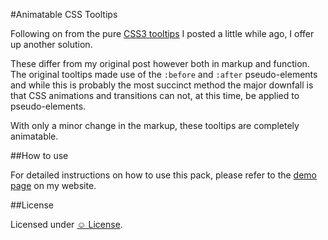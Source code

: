 #Animatable CSS Tooltips

Following on from the pure <a href="https://github.com/AdamWhitcroft/CSS3.Tooltips">CSS3 tooltips</a> I posted a little while ago, I offer up another solution.

These differ from my original post however both in markup and function. The original tooltips made use of the <code>:before</code> and <code>:after</code> pseudo-elements and while this is probably the most succinct method the major downfall is that CSS animations and transitions can not, at this time, be applied to pseudo-elements.

With only a minor change in the markup, these tooltips are completely animatable.

##How to use

For detailed instructions on how to use this pack, please refer to the <a href="http://adamwhitcroft.com/lab/animatable-css-tooltips/">demo page</a> on my website.

##License

Licensed under <a href="http://licence.visualidiot.com/">&#9786; License</a>.
